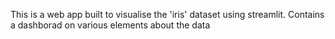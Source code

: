 This is a web app built to visualise the 'iris' dataset using streamlit.
Contains a dashborad on various elements about the data
